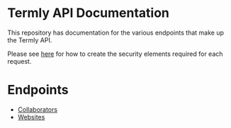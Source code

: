# Termly API Documentation

This repository has documentation for the various endpoints that make up the Termly API. 

Please see [here](security.md) for how to create the security elements required for each request.

# Endpoints

* [Collaborators](endpoints/collaborators.md)
* [Websites](endpoints/websites.md)
